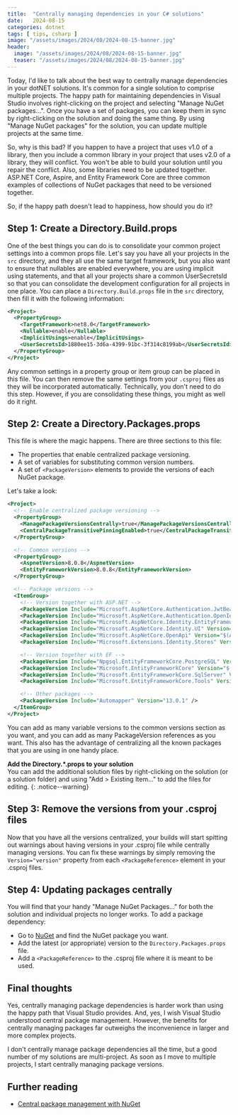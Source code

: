 ```yaml
---
title:  "Centrally managing dependencies in your C# solutions"
date:   2024-08-15
categories: dotnet
tags: [ tips, csharp ]
image: "/assets/images/2024/08/2024-08-15-banner.jpg"
header:
  image: "/assets/images/2024/08/2024-08-15-banner.jpg"
  teaser: "/assets/images/2024/08/2024-08-15-banner.jpg"
---
```


Today, I'd like to talk about the best way to centrally manage dependencies in your dotNET solutions.  It's common for a single solution to comprise multiple projects.  The happy path for maintaining dependencies in Visual Studio involves right-clicking on the project and selecting "Manage NuGet packages...".  Once you have a set of packages, you can keep them in sync by right-clicking on the solution and doing the same thing.  By using "Manage NuGet packages" for the solution, you can update multiple projects at the same time.

So, why is this bad?  If you happen to have a project that uses v1.0 of a library, then you include a common library in your project that uses v2.0 of a library, they will conflict.  You won't be able to build your solution until you repair the conflict.  Also, some libraries need to be updated together.  ASP.NET Core, Aspire, and Entity Framework Core are three common examples of collections of NuGet packages that need to be versioned together.

So, if the happy path doesn't lead to happiness, how should you do it?

## Step 1: Create a Directory.Build.props

One of the best things you can do is to consolidate your common project settings into a common props file.  Let's say you have all your projects in the `src` directory, and they all use the same target framework, but you also want to ensure that nullables are enabled everywhere, you are using implicit using statements, and that all your projects share a common UserSecretsId so that you can consolidate the development configuration for all projects in one place.  You can place a `Directory.Build.props` file in the `src` directory, then fill it with the following information:

```xml
<Project>
  <PropertyGroup>
    <TargetFramework>net8.0</TargetFramework>
    <Nullable>enable</Nullable>
    <ImplicitUsings>enable</ImplicitUsings>
    <UserSecretsId>1880ee15-3d6a-4399-91bc-3f314c8199ab</UserSecretsId>
  </PropertyGroup>
</Project>
```

Any common settings in a property group or item group can be placed in this file.  You can then remove the same settings from your `.csproj` files as they will be incorporated automatically.  Technically, you don't need to do this step.  However, if you are consolidating these things, you might as well do it right.

## Step 2: Create a Directory.Packages.props

This file is where the magic happens.  There are three sections to this file:

* The properties that enable centralized package versioning.
* A set of variables for substituting common version numbers.
* A set of `<PackageVersion>` elements to provide the versions of each NuGet package.

Let's take a look:

```xml
<Project>
  <!-- Enable centralized package versioning -->
  <PropertyGroup>
    <ManagePackageVersionsCentrally>true</ManagePackageVersionsCentrally>
    <CentralPackageTransitivePinningEnabled>true</CentralPackageTransitivePinningEnabled>
  </PropertyGroup>

  <!-- Common versions -->
  <PropertyGroup>
    <AspnetVersion>8.0.8</AspnetVersion>
    <EntityFrameworkVersion>8.0.8</EntityFrameworkVersion>
  </PropertyGroup>

  <!-- Package versions -->
  <ItemGroup>
    <!-- Version together with ASP.NET -->
    <PackageVersion Include="Microsoft.AspNetCore.Authentication.JwtBearer" Version="$(AspnetVersion)" />
    <PackageVersion Include="Microsoft.AspNetCore.Authentication.OpenIdConnect" Version="$(AspnetVersion)" />
    <PackageVersion Include="Microsoft.AspNetCore.Identity.EntityFrameworkCore" Version="$(AspnetVersion)" />
    <PackageVersion Include="Microsoft.AspNetCore.Identity.UI" Version="$(AspnetVersion)" />
    <PackageVersion Include="Microsoft.AspNetCore.OpenApi" Version="$(AspnetVersion)" />
    <PackageVersion Include="Microsoft.Extensions.Identity.Stores" Version="$(AspnetVersion)" />

    <!-- Version together with EF -->
    <PackageVersion Include="Npgsql.EntityFrameworkCore.PostgreSQL" Version="8.0.4" />
    <PackageVersion Include="Microsoft.EntityFrameworkCore" Version="$(EntityFrameworkVersion)" />
    <PackageVersion Include="Microsoft.EntityFrameworkCore.SqlServer" Version="$(EntityFrameworkVersion)" />
    <PackageVersion Include="Microsoft.EntityFrameworkCore.Tools" Version="$(EntityFrameworkVersion)" />

    <!-- Other packages -->
    <PackageVersion Include="Automapper" Version="13.0.1" />
  </ItemGroup>
</Project>
```

You can add as many variable versions to the common versions section as you want, and you can add as many PackageVersion references as you want.  This also has the advantage of centralizing all the known packages that you are using in one handy place.

**Add the Directory.\*.props to your solution**<br/>
You can add the additional solution files by right-clicking on the solution (or a solution folder) and using "Add > Existing Item..." to add the files for editing.
{: .notice--warning}

## Step 3: Remove the versions from your .csproj files

Now that you have all the versions centralized, your builds will start spitting out warnings about having versions in your .csproj file while centrally managing versions.  You can fix these warnings by simply removing the `Version="version"` property from each `<PackageReference>` element in your .csproj files.

## Step 4: Updating packages centrally

You will find that your handy "Manage NuGet Packages..." for both the solution and individual projects no longer works.  To add a package dependency:

* Go to [NuGet](https://nuget.org) and find the NuGet package you want.
* Add the latest (or appropriate) version to the `Directory.Packages.props` file.
* Add a `<PackageReference>` to the .csproj file where it is meant to be used.

## Final thoughts

Yes, centrally managing package dependencies is harder work than using the happy path that Visual Studio provides.  And, yes, I wish Visual Studio understood central package management.  However, the benefits for centrally managing packages far outweighs the inconvenience in larger and more complex projects.

I don't centrally manage package dependencies all the time, but a good number of my solutions are multi-project.  As soon as I move to multiple projects, I start centrally managing package versions.

## Further reading

* [Central package management with NuGet](https://learn.microsoft.com/nuget/consume-packages/Central-Package-Management)
